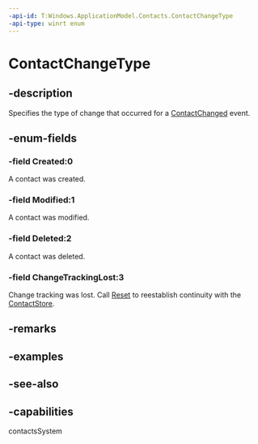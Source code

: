 ```yaml
---
-api-id: T:Windows.ApplicationModel.Contacts.ContactChangeType
-api-type: winrt enum
---
```


<!-- Enumeration syntax
public enum Windows.ApplicationModel.Contacts.ContactChangeType : int
-->

# ContactChangeType

## -description
Specifies the type of change that occurred for a [ContactChanged](contactstore_contactchanged.md) event.

## -enum-fields
### -field Created:0
A contact was created.

### -field Modified:1
A contact was modified.

### -field Deleted:2
A contact was deleted.

### -field ChangeTrackingLost:3
Change tracking was lost. Call [Reset](contactchangetracker_reset_1636126115.md) to reestablish continuity with the [ContactStore](contactstore.md).


## -remarks

## -examples

## -see-also
## -capabilities
contactsSystem

